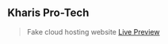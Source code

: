 ## Kharis Pro-Tech

> Fake cloud hosting website [Live Preview](https://blesson-pro-tech.vercel.app/)
